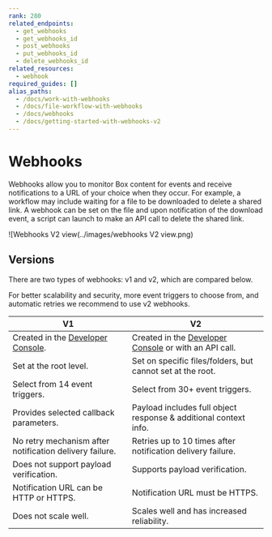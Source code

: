 ```yaml
---
rank: 280
related_endpoints: 
  - get_webhooks
  - get_webhooks_id
  - post_webhooks
  - put_webhooks_id
  - delete_webhooks_id
related_resources: 
  - webhook
required_guides: []
alias_paths: 
  - /docs/work-with-webhooks	
  - /docs/file-workflow-with-webhooks
  - /docs/webhooks 
  - /docs/getting-started-with-webhooks-v2
---
```


# Webhooks

Webhooks allow you to monitor Box content for events and receive notifications
to a URL of your choice when they occur. For example, a workflow may include
waiting for a file to be downloaded to delete a shared link. A webhook can be
set on the file and upon notification of the download event, a script can launch
to make an API call to delete the shared link. 

<ImageFrame center width="400" shadow border>
  ![Webhooks V2 view(../images/webhooks V2 view.png)
</ImageFrame>

## Versions

There are two types of webhooks: v1 and v2, which are compared below.

<Message type='notice'>
  For better scalability and security, more event triggers to choose from,
  and automatic retries we recommend to use v2 webhooks.
</Message>

<!-- markdownlint-disable line-length -->
    
| V1                                                                    | V2                                                                   |
| --------------------------------------------------------------------- | -------------------------------------------------------------------- |
| Created in the [Developer Console][console].                                      | Created in the [Developer Console][console] or with an API call.                                             |
| Set at the root level.                                                 | Set on specific files/folders, but cannot set at the root.            | 
| Select from 14 event triggers.                                         | Select from 30+ event triggers.                                       |
| Provides selected callback parameters.                                 | Payload includes full object response & additional context info.      |
| No retry mechanism after notification delivery failure.                | Retries up to 10 times after notification delivery failure.           |
| Does not support payload verification.                                 | Supports payload verification.                                       |
| Notification URL can be HTTP or HTTPS.                                 | Notification URL must be HTTPS.                                       |
| Does not scale well.                                                   | Scales well and has increased reliability.                            |
<!-- markdownlint-enable line-length -->

[console]: https://app.box.com/developers/console